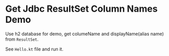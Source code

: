 Get Jdbc ResultSet Column Names Demo
====================================

Use h2 database for demo, get columeName and displayName(alias name) from `ResultSet`.

See `Hello.kt` file and run it.
